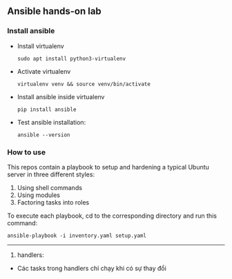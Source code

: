 ## Ansible hands-on lab

### Install ansible

- Install virtualenv
  ```
  sudo apt install python3-virtualenv
  ```

- Activate virtualenv
  ```
  virtualenv venv && source venv/bin/activate
  ```

- Install ansible inside virtualenv
  ```
  pip install ansible
  ```

- Test ansible installation:
  ```
  ansible --version
  ```

### How to use

This repos contain a playbook to setup and hardening a typical Ubuntu server in three different styles:
1. Using shell commands
2. Using modules
3. Factoring tasks into roles

To execute each playbook, cd to the corresponding directory and run this command:

```
ansible-playbook -i inventory.yaml setup.yaml
```


-------------------
1. handlers:
- Các tasks trong handlers chỉ chạy khi có sự thay đổi